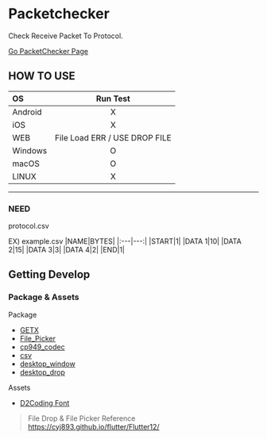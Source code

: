 # Packetchecker

Check Receive Packet To Protocol.

[Go PacketChecker Page](https://guuu9.github.io/packet_Chekcer/)


## HOW TO USE

|OS|           Run Test            |
|:---|:-----------------------------:|
|Android|               X               |
|iOS|               X               |
|WEB| File Load ERR / USE DROP FILE |
|Windows|               O               |
|macOS|               O               |
|LINUX|               X               |
---
### NEED 
protocol.csv

EX) example.csv
|NAME|BYTES|
|:---|---:|
|START|1|
|DATA 1|10|
|DATA 2|15|
|DATA 3|3|
|DATA 4|2|
|END|1|



## Getting Develop

### Package & Assets
Package
 - [GETX](https://pub.dev/packages/get)
 - [File_Picker](https://pub.dev/packages/file_picker)
 - [cp949_codec](https://pub.dev/packages/cp949_codec)
 - [csv](https://pub.dev/packages/csv)
 - [desktop_window](https://pub.dev/packages/desktop_window)
 - [desktop_drop](https://pub.dev/packages/desktop_drop)

Assets 
 - [D2Coding Font](https://github.com/naver/d2codingfont)

> File Drop & File Picker Reference
    https://cyj893.github.io/flutter/Flutter12/
